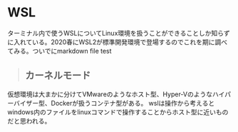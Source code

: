 # WSL

ターミナル内で使うWSLについてLinux環境を扱うことができることしか知らずに入れている。2020春にWSL2が標準開発環境で登場するのでこれを期に調べてみる。ついでにmarkdown file test
>## カーネルモード

仮想環境は大まかに分けてVMwareのようなホスト型、Hyper-Vのようなハイパーバイザー型、Dockerが扱うコンテナ型がある。
wslは操作から考えるとwindows内のファイルをlinuxコマンドで操作することからホスト型に近いものだと思われる。